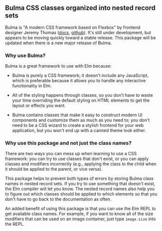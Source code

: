 ## Bulma CSS classes organized into nested record sets

Bulma is "A modern CSS framework based on Flexbox" by frontend designer Jeremy Thomas ([docs](http://bulma.io/), [github](https://github.com/jgthms/bulma)). It's still under development, but appears to be moving quickly toward a stable release. This package will be updated when there is a new major release of Bulma.

### Why use Bulma?
Bulma is a great framework to use with Elm because:

  + Bulma is purely a CSS framework; it doesn't include any JavaScript, which is preferable because it allows you to handle any interactive functionality in Elm.

  + All of the styling happens through classes, so you don't have to waste your time overriding the default styling on HTML elements to get the layout or effects you want.

  + Bulma contains classes that make it easy to construct modern UI components and customize them as much as you need to; you don't need to be a CSS wizard to create a stylish frontend for your web application, but you won't end up with a canned theme look either.

### Why use this package and not just the class names?
There are two ways you can mess up when learning to use a CSS framework: you can try to use classes that don't exist, or you can apply classes and modifiers incorrectly (e.g., applying the class to the child when it should be applied to the parent, or vice versa).

This package helps to prevent both types of errors by storing Bulma class names in nested record sets. If you try to use something that doesn't exist, the Elm compiler will let you know. The nested record names also help you to figure out which classes should be applied to which elements so that you don't have to go back to the documentation as often.

An added benefit of using this package is that you can use the Elm REPL to get available class names. For example, if you want to know all of the size modifiers that can be used on an image container, just type `image.size` into the REPL.
